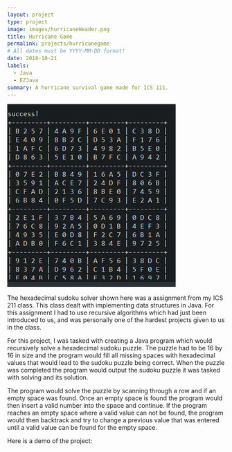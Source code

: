 ```yaml
---
layout: project
type: project
image: images/hurricaneHeader.png
title: Hurricane Game
permalink: projects/hurricanegame
# All dates must be YYYY-MM-DD format!
date: 2018-10-21
labels:
  - Java
  - EZJava
summary: A hurricane survival game made for ICS 111.
---
```


<img class="ui medium right floated rounded image" src="../images/sudokuSolved.png">

The hexadecimal sudoku solver shown here was a assignment from my ICS 211 class. This class dealt with implementing data structures in Java. For this assignment I had to use recursive algorithms which had just been introduced to us, and was personally one of the hardest projects given to us in the class.

For this project, I was tasked with creating a Java program which would recursively solve a hexadecimal sudoku puzzle. The puzzle had to be 16 by 16 in size and the program would fill all missing spaces with hexadecimal values that would lead to the sudoku puzzle being correct. When the puzzle was completed the program would output the sudoku puzzle it was tasked with solving and its solution. 

The program would solve the puzzle by scanning through a row and if an empty space was found. Once an empty space is found the program would then insert a valid number into the space and continue. If the program reaches an empty space where a valid value can not be found, the program would then backtrack and try to change a previous value that was entered until a valid value can be found for the empty space.

Here is a demo of the project:
<div class="ui embed" data-source="youtube" data-id="ifA7i_LJAbU">
</div>





